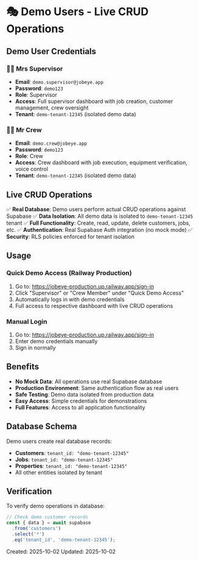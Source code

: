 # 🎭 Demo Users - Live CRUD Operations

## Demo User Credentials

### 👩‍💼 Mrs Supervisor
- **Email**: `demo.supervisor@jobeye.app`
- **Password**: `demo123`
- **Role**: Supervisor
- **Access**: Full supervisor dashboard with job creation, customer management, crew oversight
- **Tenant**: `demo-tenant-12345` (isolated demo data)

### 👨‍🔧 Mr Crew
- **Email**: `demo.crew@jobeye.app`
- **Password**: `demo123`
- **Role**: Crew
- **Access**: Crew dashboard with job execution, equipment verification, voice control
- **Tenant**: `demo-tenant-12345` (isolated demo data)

## Live CRUD Operations

✅ **Real Database**: Demo users perform actual CRUD operations against Supabase
✅ **Data Isolation**: All demo data is isolated to `demo-tenant-12345` tenant
✅ **Full Functionality**: Create, read, update, delete customers, jobs, etc.
✅ **Authentication**: Real Supabase Auth integration (no mock mode)
✅ **Security**: RLS policies enforced for tenant isolation

## Usage

### Quick Demo Access (Railway Production)
1. Go to: https://jobeye-production.up.railway.app/sign-in
2. Click "Supervisor" or "Crew Member" under "Quick Demo Access"
3. Automatically logs in with demo credentials
4. Full access to respective dashboard with live CRUD operations

### Manual Login
1. Go to: https://jobeye-production.up.railway.app/sign-in
2. Enter demo credentials manually
3. Sign in normally

## Benefits

- **No Mock Data**: All operations use real Supabase database
- **Production Environment**: Same authentication flow as real users
- **Safe Testing**: Demo data isolated from production data
- **Easy Access**: Simple credentials for demonstrations
- **Full Features**: Access to all application functionality

## Database Schema

Demo users create real database records:
- **Customers**: `tenant_id: "demo-tenant-12345"`
- **Jobs**: `tenant_id: "demo-tenant-12345"`
- **Properties**: `tenant_id: "demo-tenant-12345"`
- All other entities isolated by tenant

## Verification

To verify demo operations in database:
```typescript
// Check demo customer records
const { data } = await supabase
  .from('customers')
  .select('*')
  .eq('tenant_id', 'demo-tenant-12345');
```

Created: 2025-10-02
Updated: 2025-10-02